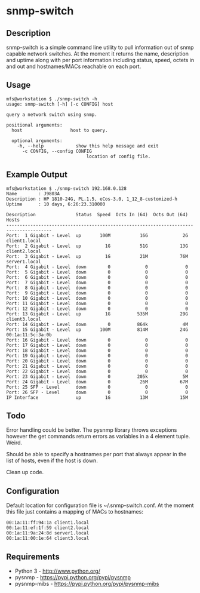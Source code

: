 # snmp-switch

## Description

snmp-switch is a simple command line utility to pull information out of snmp
capable network switches. At the moment it returns the name, description and
uptime along with per port information including status, speed, octets in and
out and hostnames/MACs reachable on each port.

## Usage

    mfs@workstation $ ./snmp-switch -h
    usage: snmp-switch [-h] [-c CONFIG] host

    query a network switch using snmp.

    positional arguments:
      host                  host to query.

      optional arguments:
        -h, --help            show this help message and exit
          -c CONFIG, --config CONFIG
                                  location of config file.

## Example Output

    mfs@workstation $ ./snmp-switch 192.168.0.128
    Name        : J9803A
    Description : HP 1810-24G, PL.1.5, eCos-3.0, 1_12_8-customized-h
    Uptime      : 10 days, 6:26:23.310000

    Description               Status  Speed  Octs In (64)  Octs Out (64)  Hosts
    ---------------------------------------------------------------------------------------
    Port:  1 Gigabit - Level  up       100M           16G             2G  client1.local
    Port:  2 Gigabit - Level  up         1G           51G            13G  client2.local
    Port:  3 Gigabit - Level  up         1G           21M            76M  server1.local
    Port:  4 Gigabit - Level  down        0             0              0
    Port:  5 Gigabit - Level  down        0             0              0
    Port:  6 Gigabit - Level  down        0             0              0
    Port:  7 Gigabit - Level  down        0             0              0
    Port:  8 Gigabit - Level  down        0             0              0
    Port:  9 Gigabit - Level  down        0             0              0
    Port: 10 Gigabit - Level  down        0             0              0
    Port: 11 Gigabit - Level  down        0             0              0
    Port: 12 Gigabit - Level  down        0             0              0
    Port: 13 Gigabit - Level  up         1G          535M            29G  client3.local
    Port: 14 Gigabit - Level  down        0          864k             4M
    Port: 15 Gigabit - Level  up       100M          814M            24G  00:1a:11:5c:3a:0b
    Port: 16 Gigabit - Level  down        0             0              0
    Port: 17 Gigabit - Level  down        0             0              0
    Port: 18 Gigabit - Level  down        0             0              0
    Port: 19 Gigabit - Level  down        0             0              0
    Port: 20 Gigabit - Level  down        0             0              0
    Port: 21 Gigabit - Level  down        0             0              0
    Port: 22 Gigabit - Level  down        0             0              0
    Port: 23 Gigabit - Level  down        0          205k             5M
    Port: 24 Gigabit - Level  down        0           26M            67M
    Port: 25 SFP - Level      down        0             0              0
    Port: 26 SFP - Level      down        0             0              0
    IP Interface              up         1G           13M            15M

## Todo

Error handling could be better. The pysnmp library throws exceptions however the
get commands return errors as variables in a 4 element tuple. Weird.

Should be able to specify a hostnames per port that always appear in the list of
hosts, even if the host is down.

Clean up code.

## Configuration

Default location for configuration file is ~/.snmp-switch.conf. At the moment
this file just contains a mapping of MACs to hostnames:

    00:1a:11:ff:94:1a client1.local
    00:1a:11:ef:1f:59 client2.local
    00:1a:11:9a:24:8d server1.local
    00:1a:11:00:1e:64 client3.local

## Requirements

* Python 3 - http://www.python.org/
* pysnmp - https://pypi.python.org/pypi/pysnmp
* pysnmp-mibs - https://pypi.python.org/pypi/pysnmp-mibs

